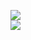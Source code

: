 [![](https://img.shields.io/badge/Made%20With-Github%20Spray-lightgrey.svg?style=for-the-badge&logo=github)](https://github.com/Annihil/github-spray#862)  
[![](https://i.imgur.com/2DrTn0Z.gif)](https://github.com/Annihil/github-spray)
